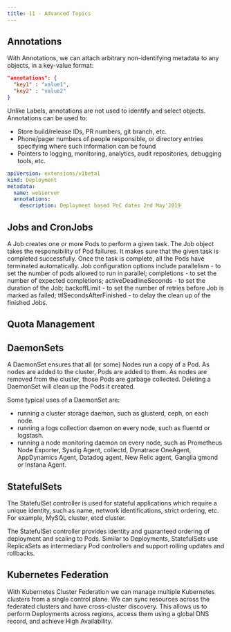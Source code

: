 ```yaml
---
title: 11 - Advanced Topics
---
```


## Annotations

With Annotations, we can attach arbitrary non-identifying metadata to any objects, in a key-value format:

```json
"annotations": {
  "key1" : "value1",
  "key2" : "value2"
}
```
Unlike Labels, annotations are not used to identify and select objects. Annotations can be used to:

* Store build/release IDs, PR numbers, git branch, etc.
* Phone/pager numbers of people responsible, or directory entries specifying where such information can be found
* Pointers to logging, monitoring, analytics, audit repositories, debugging tools, etc.

```yaml
apiVersion: extensions/v1beta1
kind: Deployment
metadata:
  name: webserver
  annotations:
    description: Deployment based PoC dates 2nd May'2019
```

## Jobs and CronJobs

A Job creates one or more Pods to perform a given task. The Job object takes the responsibility of Pod failures. It makes sure that the given task is completed successfully. Once the task is complete, all the Pods have terminated automatically. Job configuration options include parallelism - to set the number of pods allowed to run in parallel; completions - to set the number of expected completions; activeDeadlineSeconds - to set the duration of the Job; backoffLimit - to set the number of retries before Job is marked as failed; ttlSecondsAfterFinished - to delay the clean up of the finished Jobs.

## Quota Management

## DaemonSets

A DaemonSet ensures that all (or some) Nodes run a copy of a Pod. As nodes are added to the cluster, Pods are added to them. As nodes are removed from the cluster, those Pods are garbage collected. Deleting a DaemonSet will clean up the Pods it created.

Some typical uses of a DaemonSet are:

* running a cluster storage daemon, such as glusterd, ceph, on each node.
* running a logs collection daemon on every node, such as fluentd or logstash.
* running a node monitoring daemon on every node, such as Prometheus Node Exporter, Sysdig Agent, collectd, Dynatrace OneAgent, AppDynamics Agent, Datadog agent, New Relic agent, Ganglia gmond or Instana Agent.

## StatefulSets

The StatefulSet controller is used for stateful applications which require a unique identity, such as name, network identifications, strict ordering, etc. For example, MySQL cluster, etcd cluster.

The StatefulSet controller provides identity and guaranteed ordering of deployment and scaling to Pods. Similar to Deployments, StatefulSets use ReplicaSets as intermediary Pod controllers and support rolling updates and rollbacks.

## Kubernetes Federation

With Kubernetes Cluster Federation we can manage multiple Kubernetes clusters from a single control plane. We can sync resources across the federated clusters and have cross-cluster discovery. This allows us to perform Deployments across regions, access them using a global DNS record, and achieve High Availability.
